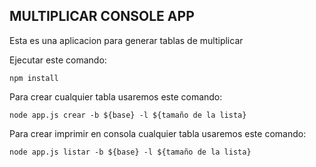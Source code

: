 ## MULTIPLICAR CONSOLE APP

Esta es una aplicacion para generar tablas de multiplicar

Ejecutar este comando: 
```
npm install
```

Para crear cualquier tabla usaremos este comando:

```
node app.js crear -b ${base} -l ${tamaño de la lista}
```

Para crear imprimir en consola cualquier tabla usaremos este comando:

```
node app.js listar -b ${base} -l ${tamaño de la lista}
```